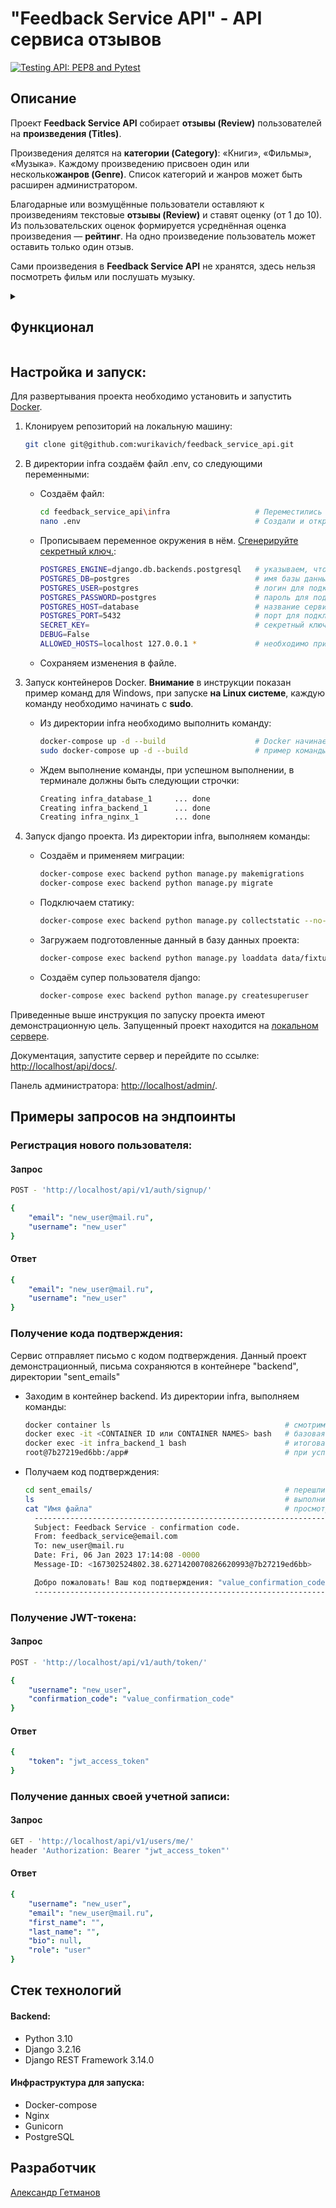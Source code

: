 # "Feedback Service API" - API сервиса отзывов
[![Testing API: PEP8 and Pytest](https://github.com/wurikavich/feedback_service_api/actions/workflows/test.yml/badge.svg?branch=main)](https://github.com/wurikavich/feedback_service_api/actions/workflows/test.yml)

## Описание
Проект **Feedback Service API** собирает **отзывы (Review)** пользователей на
**произведения (Titles)**.

Произведения делятся на **категории (Category)**: «Книги», «Фильмы», «Музыка».
Каждому произведению присвоен один или несколько**жанров (Genre)**.
Список категорий и жанров может быть расширен администратором.

Благодарные или возмущённые пользователи оставляют к произведениям текстовые
**отзывы (Review)** и ставят оценку (от 1 до 10). Из пользовательских оценок
формируется усреднённая оценка произведения — **рейтинг**. На одно произведение
пользователь может оставить только один отзыв.

Сами произведения в **Feedback Service API** не хранятся, здесь нельзя
посмотреть фильм или послушать музыку.

<details>
<summary><h2>Функционал</h2></summary>

### Пользователи:
- Каждый пользователь имеет свою роль:
    - Анонимный пользователь
    - Аутентифицированный пользователь `(user)`
    - Модератор `(moderator) `
    - Администратор `(admin)`
- Получение данных своей учетной записи
- Получение данных пользователя
- Получение списка всех пользователей
- Регистрация нового пользователя
- Изменение данных своей учетной записи
- Изменение данных пользователя
- Получение токена авторизации
- Удаление пользователя

### Произведения:
- Получение информации о произведении
- Получить список всех публикаций
- Добавление произведения
- Частичное обновление информации о произведении
- Удаление произведения

### Категории:
- Получение списка всех категорий
- Добавление новой категории
- Удаление категории

### Жанры:
- Получение списка всех категорий
- Добавление жанра
- Удаление жанра

### Отзывы:
- Получение отзыва
- Получение списка всех отзывов к произведению
- Добавление нового отзыва
- Частичное обновление отзыва
- Удаление отзыва

### Комментарии:
- Получение комментария к отзыву
- Получение списка всех комментариев к отзыву
- Добавление комментария к отзыву
- Частичное обновление комментария к отзыву
- Удаление комментария к отзыву

</details>

## Настройка и запуск:
Для развертывания проекта необходимо установить и запустить [Docker](https://www.docker.com/products/docker-desktop/).

1. Клонируем репозиторий на локальную машину:
   ```bash
   git clone git@github.com:wurikavich/feedback_service_api.git
   ```

2. В директории infra создаём файл .env, со следующими переменными:
    - Создаём файл:
       ```bash
       cd feedback_service_api\infra                   # Переместились в директорию infra
       nano .env                                       # Создали и открыли файл .env
       ```
    - Прописываем переменное окружения в нём. [Сгенерируйте секретный ключ.](https://djecrety.ir/):
       ```bash
       POSTGRES_ENGINE=django.db.backends.postgresql   # указываем, что работаем с postgresql
       POSTGRES_DB=postgres                            # имя базы данных (можете изменить)
       POSTGRES_USER=postgres                          # логин для подключения к базе данных (можете изменить)
       POSTGRES_PASSWORD=postgres                      # пароль для подключения к БД (можете изменить)
       POSTGRES_HOST=database                          # название сервиса-контейнера
       POSTGRES_PORT=5432                              # порт для подключения к БД
       SECRET_KEY=                                     # секретный ключ Django (вставьте сгенерированный ключ)
       DEBUG=False
       ALLOWED_HOSTS=localhost 127.0.0.1 *             # необходимо при развертывании локально
       ```
    - Сохраняем изменения в файле.

3. Запуск контейнеров Docker. **Внимание** в инструкции показан пример команд
   для Windows, при запуске **на Linux системе**, каждую команду необходимо
   начинать с **sudo**.
    - Из директории infra необходимо выполнить команду:
       ```bash
       docker-compose up -d --build                    # Docker начинает разворачивать контейнеры  
       sudo docker-compose up -d --build               # пример команды для Linux систем
       ```
    - Ждем выполнение команды, при успешном выполнении, в терминале должны быть следующии строчки:
       ```bash
       Creating infra_database_1     ... done
       Creating infra_backend_1      ... done
       Creating infra_nginx_1        ... done
       ```

4. Запуск django проекта. Из директории infra, выполняем команды:
    - Создаём и применяем миграции:
       ```bash
       docker-compose exec backend python manage.py makemigrations
       docker-compose exec backend python manage.py migrate
       ```
    - Подключаем статику:
       ```bash
       docker-compose exec backend python manage.py collectstatic --no-input
       ```
    - Загружаем подготовленные данный в базу данных проекта:
       ```bash
       docker-compose exec backend python manage.py loaddata data/fixtures.json
       ```     
    - Создаём супер пользователя django:
       ```bash
       docker-compose exec backend python manage.py createsuperuser
       ```

Приведенные выше инструкция по запуску проекта имеют демонстрационную цель.
Запущенный проект находится на [локальном сервере](http://localhost/).

Документация, запустите сервер и перейдите по ссылке: [http://localhost/api/docs/](http://localhost/api/docs/).

Панель администратора: [http://localhost/admin/](http://localhost/admin/).

## Примеры запросов на эндпоинты
### Регистрация нового пользователя:
#### Запрос

```bash
POST - 'http://localhost/api/v1/auth/signup/'
```
```yaml
{
    "email": "new_user@mail.ru",
    "username": "new_user"
}
```

#### Ответ
```yaml
{
    "email": "new_user@mail.ru",
    "username": "new_user"
}
```

### Получение кода подтверждения:
Сервис отправляет письмо с кодом подтверждения. Данный проект демонстрационный,
письма сохраняются в контейнере "backend", директории "sent_emails"

- Заходим в контейнер backend. Из директории infra, выполняем команды:
   ```bash
   docker container ls                                       # смотрим запущенные контейнеры, нужен "infra_backend_1"
   docker exec -it <CONTAINER ID или CONTAINER NAMES> bash   # базовая команда для входа в контейнер
   docker exec -it infra_backend_1 bash                      # итоговая команда, CONTAINER NAMES может изменятся
   root@7b27219ed6bb:/app#                                   # при успешном входе, видим такую строку
   ```
- Получаем код подтверждения:
   ```bash
   cd sent_emails/                                           # перешли в папку sent_emails
   ls                                                        # выполнив команду для просмотра файлов, увидим - (набор_цифр).log
   cat "Имя файла"                                           # просмотреть содержимое файла - "Имя файла"
     -----------------------------------------------------------------------
     Subject: Feedback Service - confirmation code.
     From: feedback_service@email.com
     To: new_user@mail.ru
     Date: Fri, 06 Jan 2023 17:14:08 -0000
     Message-ID: <167302524802.38.6271420070826620993@7b27219ed6bb>

     Добро пожаловать! Ваш код подтверждения: "value_confirmation_code".
     -----------------------------------------------------------------------
   ```

### Получение JWT-токена:
#### Запрос
```bash
POST - 'http://localhost/api/v1/auth/token/'
```
```yaml
{
    "username": "new_user",
    "confirmation_code": "value_confirmation_code"
}
```

#### Ответ
```yaml
{
    "token": "jwt_access_token"
}
```

### Получение данных своей учетной записи:
#### Запрос
```bash
GET - 'http://localhost/api/v1/users/me/'
header 'Authorization: Bearer "jwt_access_token"'
```

#### Ответ
```yaml
{
    "username": "new_user",
    "email": "new_user@mail.ru",
    "first_name": "",
    "last_name": "",
    "bio": null,
    "role": "user"
}
```

## Стек технологий
#### Backend:
- Python 3.10
- Django 3.2.16
- Django REST Framework 3.14.0

#### Инфраструктура для запуска:
- Docker-compose
- Nginx
- Gunicorn
- PostgreSQL

## Разработчик
[Александр Гетманов](https://github.com/wurikavich)